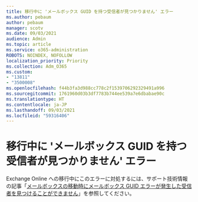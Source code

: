 ```yaml
---
title: 移行中に 'メールボックス GUID を持つ受信者が見つかりません' エラー
ms.author: pebaum
author: pebaum
manager: scotv
ms.date: 09/03/2021
audience: Admin
ms.topic: article
ms.service: o365-administration
ROBOTS: NOINDEX, NOFOLLOW
localization_priority: Priority
ms.collection: Adm_O365
ms.custom:
- "13811"
- "3500008"
ms.openlocfilehash: f44b3fa3d988cc778c2f1539706292329491a996
ms.sourcegitcommit: 1761960d03b3df7783b744ee539a7e6dbabae90c
ms.translationtype: HT
ms.contentlocale: ja-JP
ms.lasthandoff: 09/03/2021
ms.locfileid: "59316406"
---
```

# <a name="cannot-find-a-recipient-that-has-mailbox-guid-error-during-migration"></a>移行中に 'メールボックス GUID を持つ受信者が見つかりません' エラー

Exchange Online への移行中にこのエラーに対処するには、サポート技術情報の記事「[メールボックスの移動時にメールボックス GUID エラーが発生した受信者を見つけることができません](https://docs.microsoft.com/exchange/troubleshoot/move-mailboxes/migrationpermanentexception-when-moving-mailboxes)」を参照してください。